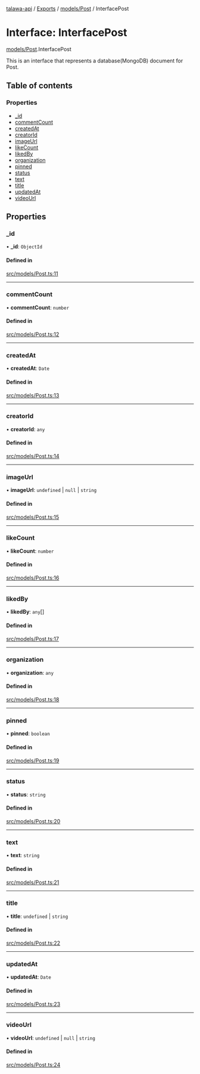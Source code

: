 [talawa-api](../README.md) / [Exports](../modules.md) / [models/Post](../modules/models_Post.md) / InterfacePost

# Interface: InterfacePost

[models/Post](../modules/models_Post.md).InterfacePost

This is an interface that represents a database(MongoDB) document for Post.

## Table of contents

### Properties

- [\_id](models_Post.InterfacePost.md#_id)
- [commentCount](models_Post.InterfacePost.md#commentcount)
- [createdAt](models_Post.InterfacePost.md#createdat)
- [creatorId](models_Post.InterfacePost.md#creatorid)
- [imageUrl](models_Post.InterfacePost.md#imageurl)
- [likeCount](models_Post.InterfacePost.md#likecount)
- [likedBy](models_Post.InterfacePost.md#likedby)
- [organization](models_Post.InterfacePost.md#organization)
- [pinned](models_Post.InterfacePost.md#pinned)
- [status](models_Post.InterfacePost.md#status)
- [text](models_Post.InterfacePost.md#text)
- [title](models_Post.InterfacePost.md#title)
- [updatedAt](models_Post.InterfacePost.md#updatedat)
- [videoUrl](models_Post.InterfacePost.md#videourl)

## Properties

### \_id

• **\_id**: `ObjectId`

#### Defined in

[src/models/Post.ts:11](https://github.com/PalisadoesFoundation/talawa-api/blob/e919df4/src/models/Post.ts#L11)

___

### commentCount

• **commentCount**: `number`

#### Defined in

[src/models/Post.ts:12](https://github.com/PalisadoesFoundation/talawa-api/blob/e919df4/src/models/Post.ts#L12)

___

### createdAt

• **createdAt**: `Date`

#### Defined in

[src/models/Post.ts:13](https://github.com/PalisadoesFoundation/talawa-api/blob/e919df4/src/models/Post.ts#L13)

___

### creatorId

• **creatorId**: `any`

#### Defined in

[src/models/Post.ts:14](https://github.com/PalisadoesFoundation/talawa-api/blob/e919df4/src/models/Post.ts#L14)

___

### imageUrl

• **imageUrl**: `undefined` \| ``null`` \| `string`

#### Defined in

[src/models/Post.ts:15](https://github.com/PalisadoesFoundation/talawa-api/blob/e919df4/src/models/Post.ts#L15)

___

### likeCount

• **likeCount**: `number`

#### Defined in

[src/models/Post.ts:16](https://github.com/PalisadoesFoundation/talawa-api/blob/e919df4/src/models/Post.ts#L16)

___

### likedBy

• **likedBy**: `any`[]

#### Defined in

[src/models/Post.ts:17](https://github.com/PalisadoesFoundation/talawa-api/blob/e919df4/src/models/Post.ts#L17)

___

### organization

• **organization**: `any`

#### Defined in

[src/models/Post.ts:18](https://github.com/PalisadoesFoundation/talawa-api/blob/e919df4/src/models/Post.ts#L18)

___

### pinned

• **pinned**: `boolean`

#### Defined in

[src/models/Post.ts:19](https://github.com/PalisadoesFoundation/talawa-api/blob/e919df4/src/models/Post.ts#L19)

___

### status

• **status**: `string`

#### Defined in

[src/models/Post.ts:20](https://github.com/PalisadoesFoundation/talawa-api/blob/e919df4/src/models/Post.ts#L20)

___

### text

• **text**: `string`

#### Defined in

[src/models/Post.ts:21](https://github.com/PalisadoesFoundation/talawa-api/blob/e919df4/src/models/Post.ts#L21)

___

### title

• **title**: `undefined` \| `string`

#### Defined in

[src/models/Post.ts:22](https://github.com/PalisadoesFoundation/talawa-api/blob/e919df4/src/models/Post.ts#L22)

___

### updatedAt

• **updatedAt**: `Date`

#### Defined in

[src/models/Post.ts:23](https://github.com/PalisadoesFoundation/talawa-api/blob/e919df4/src/models/Post.ts#L23)

___

### videoUrl

• **videoUrl**: `undefined` \| ``null`` \| `string`

#### Defined in

[src/models/Post.ts:24](https://github.com/PalisadoesFoundation/talawa-api/blob/e919df4/src/models/Post.ts#L24)
